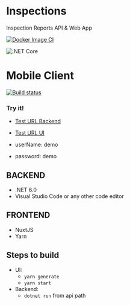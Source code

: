 # Inspections
Inspection Reports API & Web App

[![Docker Image CI](https://github.com/ivaneliasoo/Inspections/actions/workflows/ci.yml/badge.svg)](https://github.com/ivaneliasoo/Inspections/actions/workflows/ci.yml)

![.NET Core](https://github.com/ivaneliasoo/Inspections/workflows/.NET%20Core/badge.svg)

# Mobile Client
[![Build status](https://build.appcenter.ms/v0.1/apps/c0aef46b-14ea-490f-aac3-f99e4e1f6b3b/branches/dev/badge)](https://appcenter.ms)

### Try it!
- [Test URL Backend](http://cseinternal-test.ap-southeast-1.elasticbeanstalk.com/)
- [Test URL UI](http://cseinternal-test.ap-southeast-1.elasticbeanstalk.com:3000/)

- userName: demo
- password: demo

BACKEND
----------
- .NET 6.0
- Visual Studio Code or any other code editor

FRONTEND
----------
- NuxtJS
- Yarn

Steps to build
---
- UI:
  - `yarn generate`
  - `yarn start`
- Backend:
  - `dotnet run` from api path
